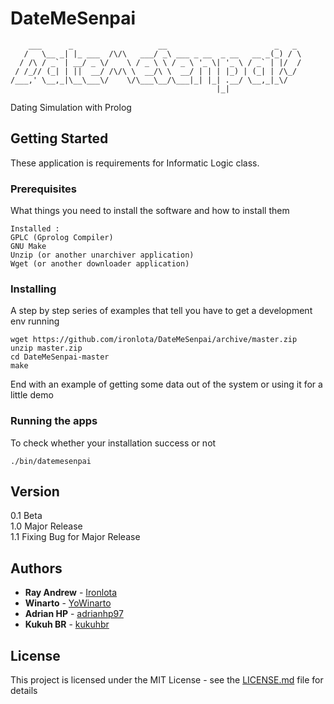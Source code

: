 # DateMeSenpai
```
    ___      _                   __                        _   _ 
   /   \__ _| |_ ___  /\/\   ___/ _\ ___ _ __  _ __   __ _(_) / \
  / /\ / _` | __/ _ \/    \ / _ \ \ / _ \ '_ \| '_ \ / _` | |/  /
 / /_// (_| | ||  __/ /\/\ \  __/\ \  __/ | | | |_) | (_| | /\_/ 
/___,' \__,_|\__\___\/    \/\___\__/\___|_| |_| .__/ \__,_|_\/   
                                              |_|        
```

Dating Simulation with Prolog

## Getting Started

These application is requirements for Informatic Logic class.

### Prerequisites

What things you need to install the software and how to install them

```
Installed :
GPLC (Gprolog Compiler)
GNU Make
Unzip (or another unarchiver application)
Wget (or another downloader application)
```

### Installing

A step by step series of examples that tell you have to get a development env running

```
wget https://github.com/ironlota/DateMeSenpai/archive/master.zip
unzip master.zip
cd DateMeSenpai-master
make
```

End with an example of getting some data out of the system or using it for a little demo

### Running the apps

To check whether your installation success or not

```
./bin/datemesenpai
```


## Version

0.1 Beta  <br />
1.0 Major Release <br />
1.1 Fixing Bug for Major Release

## Authors

* **Ray Andrew** - [Ironlota](https://github.com/ironlota)
* **Winarto** - [YoWinarto](https://github.com/yowinarto)
* **Adrian HP** - [adrianhp97](https://github.com/adrianhp97)
* **Kukuh BR** - [kukuhbr](https://github.com/kukuhbr)


## License

This project is licensed under the MIT License - see the [LICENSE.md](LICENSE.md) file for details
